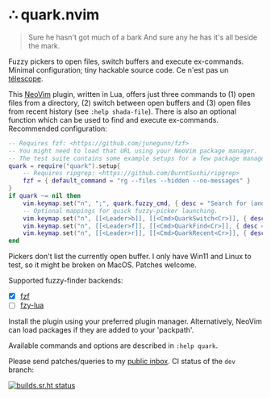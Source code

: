 # ∴ quark.nvim

> Sure he hasn't got much of a bark
> And sure any he has it's all beside the mark.

Fuzzy pickers to open files, switch buffers and execute ex-commands.
Minimal configuration; tiny hackable source code.
Ce n'est pas un [télescope](https://github.com/nvim-telescope/telescope.nvim).

This [NeoVim](https://neovim.io) plugin, written in Lua, offers just three
commands to (1) open files from a directory, (2) switch between open buffers
and (3) open files from recent history (see `:help shada-file`).
There is also an optional function which can be used to find and execute
ex-commands. Recommended configuration:

```lua
-- Requires fzf: <https://github.com/junegunn/fzf>
-- You might need to load that URL using your NeoVim package manager.
-- The test suite contains some example setups for a few package managers.
quark = require("quark").setup{
    -- Requires ripgrep: <https://github.com/BurntSushi/ripgrep>
    fzf = { default_command = "rg --files --hidden --no-messages" }
}
if quark ~= nil then
    vim.keymap.set("n", ";", quark.fuzzy_cmd, { desc = "Search for (and execute) ex-commands" })
    -- Optional mappings for quick fuzzy-picker launching.
    vim.keymap.set("n", [[<Leader>b]], [[<Cmd>QuarkSwitch<Cr>]], { desc = "Launch buffer switcher" })
    vim.keymap.set("n", [[<Leader>f]], [[<Cmd>QuarkFind<Cr>]], { desc = "Launch file browser" })
    vim.keymap.set("n", [[<Leader>r]], [[<Cmd>QuarkRecent<Cr>]], { desc = "Launch recent file browser" })
end
```

Pickers don't list the currently open buffer. I only have Win11 and Linux to
test, so it might be broken on MacOS. Patches welcome.

Supported fuzzy-finder backends:
- [x] [fzf](https://github.com/junegunn/fzf)
- [ ] [fzy-lua](https://github.com/swarn/fzy-lua)

Install the plugin using your preferred plugin manager. Alternatively, NeoVim
can load packages if they are added to your 'packpath'.

Available commands and options are described in `:help quark`.

Please send patches/queries to my [public inbox](https://lists.sr.ht/~adigitoleo/public-inbox).
CI status of the `dev` branch:

[![builds.sr.ht status](https://builds.sr.ht/~adigitoleo/quark.nvim.svg)](https://builds.sr.ht/~adigitoleo/quark.nvim?)
